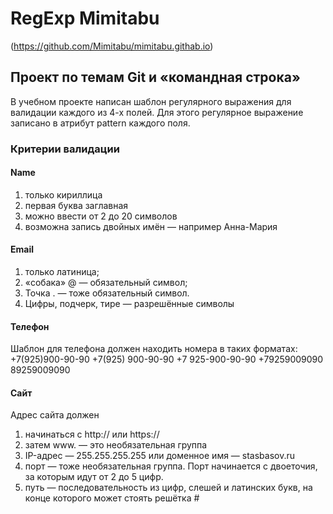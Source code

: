 # RegExp Mimitabu
(https://github.com/Mimitabu/mimitabu.githab.io)
## Проект по темам Git и «командная строка»
В учебном проекте написан шаблон регулярного выражения для валидации каждого из 4-х полей. Для этого регулярное выражение записано в атрибут pattern каждого поля.
### Критерии валидации
#### Name
1. только кириллица
2. первая буква заглавная
3. можно ввести от 2 до 20 символов
4. возможна запись двойных имён — например Анна-Мария

#### Email
1. только латиница;
2. «собака» @ — обязательный символ;
3. Точка . — тоже обязательный символ.
4. Цифры, подчерк, тире — разрешённые символы

#### Телефон
Шаблон для телефона должен находить номера в таких форматах:
+7(925)900-90-90
+7(925) 900-90-90
+7 925-900-90-90
+79259009090
89259009090

#### Сайт

Адрес сайта должен
1. начинаться с http:// или https://
2. затем www. — это необязательная группа
3. IP-адрес — 255.255.255.255 или доменное имя — stasbasov.ru
4. порт — тоже необязательная группа. Порт начинается с двоеточия, за которым идут от 2 до 5 цифр.
5. путь — последовательность из цифр, слешей и латинских букв, на конце которого может стоять решётка #